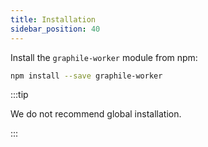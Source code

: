 ```yaml
---
title: Installation
sidebar_position: 40
---
```


Install the `graphile-worker` module from npm:

```sh npm2yarn
npm install --save graphile-worker
```

:::tip

We do not recommend global installation.

:::
